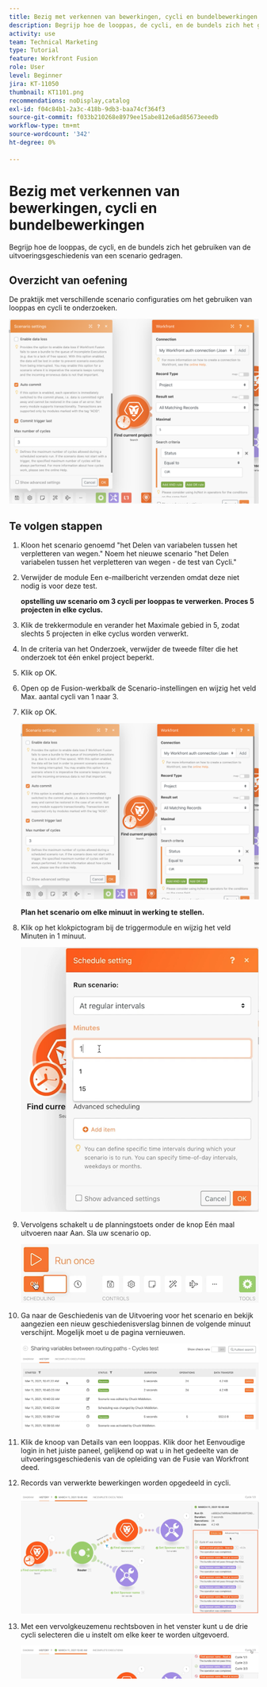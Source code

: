 ```yaml
---
title: Bezig met verkennen van bewerkingen, cycli en bundelbewerkingen
description: Begrijp hoe de looppas, de cycli, en de bundels zich het gebruiken van de uitvoeringsgeschiedenis van een scenario gedragen.
activity: use
team: Technical Marketing
type: Tutorial
feature: Workfront Fusion
role: User
level: Beginner
jira: KT-11050
thumbnail: KT1101.png
recommendations: noDisplay,catalog
exl-id: f04c84b1-2a3c-418b-9db3-baa74cf364f3
source-git-commit: f033b210268e8979ee15abe812e6ad85673eeedb
workflow-type: tm+mt
source-wordcount: '342'
ht-degree: 0%

---
```


# Bezig met verkennen van bewerkingen, cycli en bundelbewerkingen

Begrijp hoe de looppas, de cycli, en de bundels zich het gebruiken van de uitvoeringsgeschiedenis van een scenario gedragen.

## Overzicht van oefening

De praktijk met verschillende scenario configuraties om het gebruiken van looppas en cycli te onderzoeken.

![ het ontdekken van looppas cycli en bundelsBeeld 1 ](../12-exercises/assets/exploring-runs-cycles-and-bundles-walkthrough-1.png)

## Te volgen stappen

1. Kloon het scenario genoemd &quot;het Delen van variabelen tussen het verpletteren van wegen.&quot; Noem het nieuwe scenario &quot;het Delen variabelen tussen het verpletteren van wegen - de test van Cycli.&quot;
1. Verwijder de module Een e-mailbericht verzenden omdat deze niet nodig is voor deze test.

   **opstelling uw scenario om 3 cycli per looppas te verwerken. Proces 5 projecten in elke cyclus.**

1. Klik de trekkermodule en verander het Maximale gebied in 5, zodat slechts 5 projecten in elke cyclus worden verwerkt.
1. In de criteria van het Onderzoek, verwijder de tweede filter die het onderzoek tot één enkel project beperkt.
1. Klik op OK.

1. Open op de Fusion-werkbalk de Scenario-instellingen en wijzig het veld Max. aantal cycli van 1 naar 3.
1. Klik op OK.

   ![ het ontdekken van looppas cycli en bundelsBeeld 1 ](../12-exercises/assets/exploring-runs-cycles-and-bundles-walkthrough-1.png)


   **Plan het scenario om elke minuut in werking te stellen.**

1. Klik op het klokpictogram bij de triggermodule en wijzig het veld Minuten in 1 minuut.

   ![ het ontdekken van looppas cycli en bundelsBeeld 2 ](../12-exercises/assets/exploring-runs-cycles-and-bundles-walkthrough-2.png)

1. Vervolgens schakelt u de planningstoets onder de knop Eén maal uitvoeren naar Aan. Sla uw scenario op.

   ![ het onderzoeken looppas cycli en bundels Beeld 3 ](../12-exercises/assets/exploring-runs-cycles-and-bundles-walkthrough-3.png)

1. Ga naar de Geschiedenis van de Uitvoering voor het scenario en bekijk aangezien een nieuw geschiedenisverslag binnen de volgende minuut verschijnt. Mogelijk moet u de pagina vernieuwen.

   ![ het ontdekken van looppas cycli en bundelsBeeld 1 ](../12-exercises/assets/exploring-runs-cycles-and-bundles-walkthrough-4.png)

1. Klik de knoop van Details van een looppas. Klik door het Eenvoudige login in het juiste paneel, gelijkend op wat u in het gedeelte van de uitvoeringsgeschiedenis van de opleiding van de Fusie van Workfront deed.
1. Records van verwerkte bewerkingen worden opgedeeld in cycli.

   ![ het ontdekken van looppas cycli en bundels Beeld 5 ](../12-exercises/assets/exploring-runs-cycles-and-bundles-walkthrough-5.png)

1. Met een vervolgkeuzemenu rechtsboven in het venster kunt u de drie cycli selecteren die u instelt om elke keer te worden uitgevoerd.

   ![ het onderzoeken looppas cycli en bundels Beeld 6 ](../12-exercises/assets/exploring-runs-cycles-and-bundles-walkthrough-6.png)
